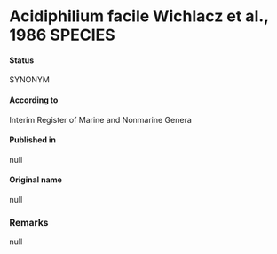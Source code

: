 Acidiphilium facile Wichlacz et al., 1986 SPECIES
=======

#### Status
SYNONYM

#### According to
Interim Register of Marine and Nonmarine Genera

#### Published in
null

#### Original name
null

### Remarks
null